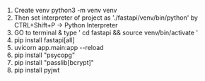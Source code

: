 1.  Create venv
    python3 -m venv venv
2.  Then set interpreter of project as './fastapi/venv/bin/python' by CTRL+Shift+P -> Python Interpreter
3. GO to terminal & type ' cd fastapi && source venv/bin/activate '
4.  pip install fastapi[all]
5.  uvicorn app.main:app --reload
6.  pip install "psycopg" 
7.  pip install "passlib[bcrypt]"
8.  pip install pyjwt